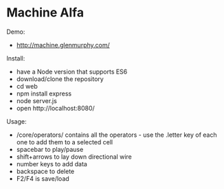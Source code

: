 # Machine Alfa
Demo:

- http://machine.glenmurphy.com/

Install:

- have a Node version that supports ES6
- download/clone the repository
- cd web
- npm install express
- node server.js
- open http://localhost:8080/

Usage:

- /core/operators/ contains all the operators - use the .letter key of each one to add them to a selected cell
- spacebar to play/pause
- shift+arrows to lay down directional wire
- number keys to add data
- backspace to delete
- F2/F4 is save/load
